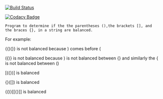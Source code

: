 [![Build Status](https://travis-ci.org/Angan7a/is-balanced-.svg?branch=master)](https://travis-ci.org/Angan7a/is-balanced-)

[![Codacy Badge](https://api.codacy.com/project/badge/Grade/16c08afbf34f4f9184b327bd81837a6e)](https://www.codacy.com/project/Angan7a/is-balanced-/dashboard?utm_source=github.com&amp;utm_medium=referral&amp;utm_content=Angan7a/is-balanced-&amp;utm_campaign=Badge_Grade_Dashboard)

    Program to determine if the the parentheses (),the brackets [], and the braces {}, in a string are balanced.

For example:

{{)(}} is not balanced because ) comes before (

({)} is not balanced because ) is not balanced between {}
     and similarly the { is not balanced between ()

[({})] is balanced

{}([]) is balanced

{()}[[{}]] is balanced
